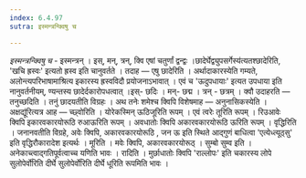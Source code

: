 ```yaml
---
index: 6.4.97
sutra: इस्मन्त्रन्क्विषु च

---
```

_इस्मन्त्रन्क्विषु च_ - इस्मन्त्रन् । इस्, मन्, त्रन्, क्वि एषां चतुर्णां द्वन्द्वः ।छादेर्घेद्व्युपसर्गेस्य॑त्यतश्छादेरिति, 'खचि ह्रस्वः' इत्यतो ह्रस्व इति चानुवर्तते । तदाह —  एषु छादेरिति । अर्थादाकारस्येति गम्यते, अलोन्त्यपरिभाषामाश्रित्य इकारस्य ह्रस्वविदौ प्रयोजनाऽभावात् । एवं च 'ऊदुपधायाः' इत्यत उपधाया इति नानुवर्तनीयम्, ण्यन्तस्य छादेर्दकारोपधत्वात् ।इस्- छदिः । मन्- छद्म । त्रन् - छत्रम् । क्वौ उदाहरति —  तनुच्छदिति । तनुं छादयतीति विग्रहः । अथ तनेः शमेश्च क्विपि विशेषमाह —  अनुनासिकस्येति ।अक्षद्यू॑रित्यत्र आह —  च्छ्वोरिति । योरेकस्मिन् ऊठिजूरिति रूपम् । एवं त्वरेः तूरिति रूपम् । रिउआवेः क्विपि इकारवकारयोरूठि रुआऊरिति रूपम् । अवधातोः क्विपि अकारवकारयोरूठि ऊरिति रूपम् । वृद्धिरिति । जनानवतीति विग्रहे, अवेः क्विपि, अकारवकारयोरूठि , जन ऊ इति स्थिते आद्गुणं बाधित्वा 'एत्येध्त्यूठ्सु' इति वृद्धिरौकारादेश इत्यर्थः । मूरिति । मवेः क्विपि, अकारवकारयोरूठ् । सुम्बो सुम्व इति । अनेकाच्त्वाद्गतिपूर्वत्वाच्च यणिति भावः । रादिति । मुर्छाधातोः क्विपि 'राल्लोपः' इति चकारस्य लोपे सुलोपेर्वो॑रिति दीर्घे सुलोपेर्वो॑रिति दीर्घे धूरिति रूपमिति भावः ।